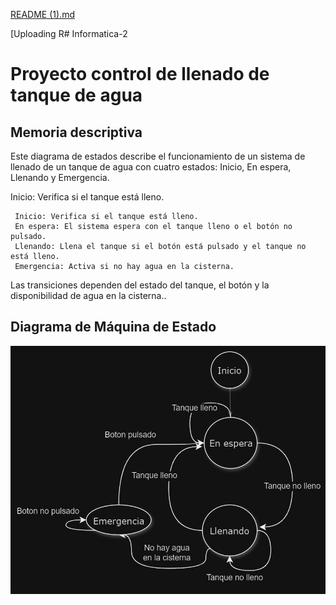 [README (1).md](https://github.com/user-attachments/files/17081497/README.1.md)

[Uploading R# Informatica-2
# Proyecto control de llenado de tanque de agua
## Memoria descriptiva
Este diagrama de estados describe el funcionamiento de un sistema de llenado de un tanque de agua
con cuatro estados: Inicio, En espera, Llenando y Emergencia.

Inicio: Verifica si el tanque está lleno.

     Inicio: Verifica si el tanque está lleno.
     En espera: El sistema espera con el tanque lleno o el botón no pulsado.
     Llenando: Llena el tanque si el botón está pulsado y el tanque no está lleno.
     Emergencia: Activa si no hay agua en la cisterna.
     
Las transiciones dependen del estado del tanque, el botón y la disponibilidad de agua en la cisterna..
    
## Diagrama de Máquina de Estado

![App Screenshot](https://github.com/lujustiniano/Informatica-2/blob/main/Imagen%20de%20WhatsApp%202024-10-06%20a%20las%2018.37.15_dfac2ea6.jpg?raw=true)
